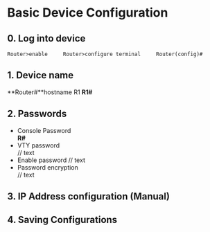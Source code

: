 # Basic Device Configuration
## 0. Log into device 
`Router>enable    
Router>configure terminal    
Router(config)#`    
## 1. Device name 
**Router#**hostname R1
**R1#**
## 2. Passwords
* Console Password  
**R#**
* VTY password  
// text
* Enable password
// text
* Password encryption  
// text
## 3. IP Address configuration (Manual)
## 4. Saving Configurations

